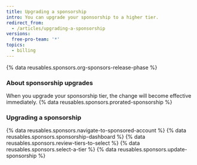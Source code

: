 ```yaml
---
title: Upgrading a sponsorship
intro: You can upgrade your sponsorship to a higher tier.
redirect_from:
  - /articles/upgrading-a-sponsorship
versions:
  free-pro-team: '*'
topics:
  - billing
---
```


{% data reusables.sponsors.org-sponsors-release-phase %} 

### About sponsorship upgrades

When you upgrade your sponsorship tier, the change will become effective immediately. {% data reusables.sponsors.prorated-sponsorship %}

### Upgrading a sponsorship

{% data reusables.sponsors.navigate-to-sponsored-account %}
{% data reusables.sponsors.sponsorship-dashboard %}
{% data reusables.sponsors.review-tiers-to-select %}
{% data reusables.sponsors.select-a-tier %}
{% data reusables.sponsors.update-sponsorship %}
